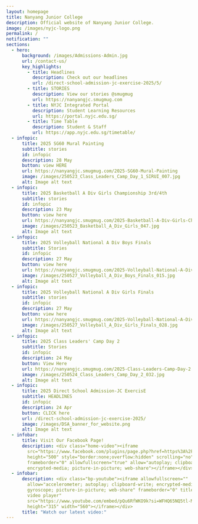 ```yaml
---
layout: homepage
title: Nanyang Junior College
description: Official website of Nanyang Junior College.
image: /images/nyjc-logo.png
permalink: /
notification: ""
sections:
  - hero:
      background: /images/Admissions-Admin.jpg
      url: /contact-us/
      key_highlights:
        - title: Headlines
          description: Check out our headlines
          url: /direct-school-admission-jc-exercise-2025/5/
        - title: STORIES
          description: View our stories @smugmug
          url: https://nanyangjc.smugmug.com
        - title: NYJC Integrated Portal
          description: Student Learning Resources
          url: https://portal.nyjc.edu.sg/
        - title: Time Table
          description: Student & Staff
          url: https://app.nyjc.edu.sg/timetable/
  - infopic:
      title: 2025 SG60 Mural Painting
      subtitle: stories
      id: infopic
      description: 28 May
      button: view HERE
      url: https://nanyangjc.smugmug.com/2025-SG60-Mural-Painting
      image: /images/250523_Class_Leaders_Camp_Day_1_SIRUI_007.jpg
      alt: Image alt text
  - infopic:
      title: 2025 Basketball A Div Girls Championship 3rd/4th
      subtitle: stories
      id: infopic
      description: 23 May
      button: view here
      url: https://nanyangjc.smugmug.com/2025-Basketball-A-Div-Girls-Championship
      image: /images/250523_Basketball_A_Div_Girls_047.jpg
      alt: Image alt text
  - infopic:
      title: 2025 Volleyball National A Div Boys Finals
      subtitle: Stories
      id: infopic
      description: 27 May
      button: view here
      url: https://nanyangjc.smugmug.com/2025-Volleyball-National-A-Div-Boys-Finals
      image: /images/250527_Volleyball_A_Div_Boys_Finals_015.jpg
      alt: Image alt text
  - infopic:
      title: 2025 Volleyball National A Div Girls Finals
      subtitle: stories
      id: infopic
      description: 27 May
      button: view here
      url: https://nanyangjc.smugmug.com/2025-Volleyball-National-A-Div-Girls-Finals
      image: /images/250527_Volleyball_A_Div_Girls_Finals_028.jpg
      alt: Image alt text
  - infopic:
      title: 2025 Class Leaders' Camp Day 2
      subtitle: Stories
      id: infopic
      description: 24 May
      button: View Here
      url: https://nanyangjc.smugmug.com/2025-Class-Leaders-Camp-Day-2
      image: /images/250524_Class_Leaders_Camp_Day_2_032.jpg
      alt: Image alt text
  - infopic:
      title: 2025 Direct School Admission-JC ExercisE
      subtitle: HEADLINES
      id: infopic
      description: 24 Apr
      button: CLICK here
      url: /direct-school-admission-jc-exercise-2025/
      image: /images/DSA_banner_for_website.png
      alt: Image alt text
  - infobar:
      title: Visit Our Facebook Page!
      description: <div class="home-video"><iframe
        src="https://www.facebook.com/plugins/page.php?href=https%3A%2F%2Fwww.facebook.com%2FNanyangjc%2F&tabs=timeline&width=340&height=500&small_header=false&adapt_container_width=true&hide_cover=false&show_facepile=true&appId"
        height="500" style="border:none;overflow:hidden" scrolling="no"
        frameborder="0" allowfullscreen="true" allow="autoplay; clipboard-write;
        encrypted-media; picture-in-picture; web-share"></iframe></div>
  - infobar:
      description: <div class="bp-youtube"><iframe allowfullscreen=""
        allow="accelerometer; autoplay; clipboard-write; encrypted-media;
        gyroscope; picture-in-picture; web-share" frameborder="0" title="YouTube
        video player"
        src="https://www.youtube.com/embed/pQu6RfWKO9k?si=WFHQ65NQ5tl-M84f"
        height="315" width="560"></iframe></div>
      title: "Watch our latest video:"
---
```

